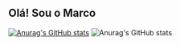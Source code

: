 ## Olá! Sou o Marco

[![Anurag's GitHub stats](https://github-readme-stats.vercel.app/apiMarco163banuraghazra)](https://github.com/anuraghazra/github-readme-stats)
![Anurag's GitHub stats](https://github-readme-stats.vercel.app/apiMarco163banuraghazra&hide=contribs,prs)
